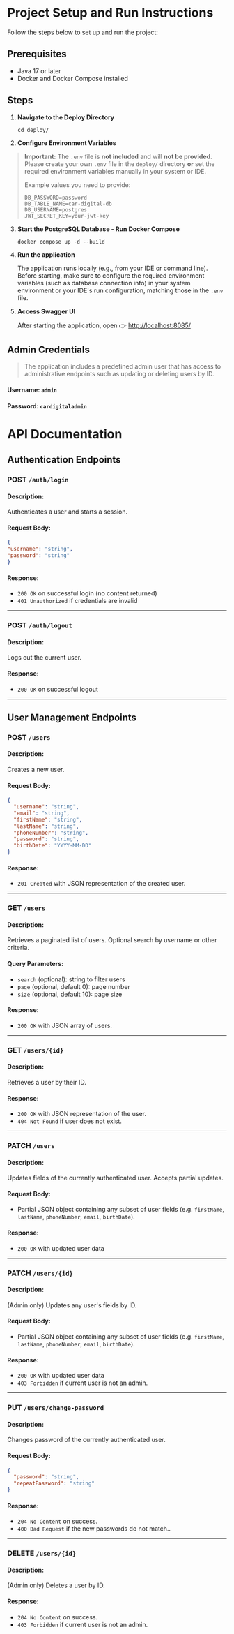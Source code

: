 # Project Setup and Run Instructions

Follow the steps below to set up and run the project:


## Prerequisites

- Java 17 or later
- Docker and Docker Compose installed

## Steps

1. **Navigate to the Deploy Directory**

   ``cd deploy/``



2. **Configure Environment Variables**

> **Important:** The `.env` file is **not included** and will **not be provided**.  
> Please create your own `.env` file in the `deploy/` directory **or** set the required environment variables manually in your system or IDE.
>
> Example values you need to provide:
> ```
> DB_PASSWORD=password
> DB_TABLE_NAME=car-digital-db
> DB_USERNAME=postgres
> JWT_SECRET_KEY=your-jwt-key
> ```



3. **Start the PostgreSQL Database - Run Docker Compose**

   ``docker compose up -d --build``


4. **Run the application**

   The application runs locally (e.g., from your IDE or command line).  
   Before starting, make sure to configure the required environment variables (such as database connection info) in your system environment or your IDE's run configuration, matching those in the `.env` file.


5. **Access Swagger UI**

   After starting the application, open 👉 [http://localhost:8085/](http://localhost:8085/)

## Admin Credentials

> The application includes a predefined admin user that has access to administrative endpoints such as updating or deleting users by ID.

#### Username: `admin`
#### Password: `cardigitaladmin`

# API Documentation

## Authentication Endpoints

### POST `/auth/login`

#### Description:
Authenticates a user and starts a session.

#### Request Body:
```json
{
"username": "string",
"password": "string"
}
```

#### Response:
- `200 OK` on successful login (no content returned)
- `401 Unauthorized` if credentials are invalid
---

### POST `/auth/logout`

#### Description:
Logs out the current user.

#### Response:
- `200 OK` on successful logout
---

## User Management Endpoints

### POST `/users`

#### Description:
Creates a new user.

#### Request Body:
```json
{
  "username": "string",
  "email": "string",
  "firstName": "string",
  "lastName": "string",
  "phoneNumber": "string",
  "password": "string",
  "birthDate": "YYYY-MM-DD"
}
```

#### Response:
- `201 Created` with JSON representation of the created user.
---
### GET `/users`

#### Description: 
Retrieves a paginated list of users. Optional search by username or other criteria.

#### Query Parameters:

- `search` (optional): string to filter users
- `page` (optional, default 0): page number
- `size` (optional, default 10): page size

#### Response:

- `200 OK` with JSON array of users.
---
### GET `/users/{id}`

#### Description:
Retrieves a user by their ID.

#### Response:

- `200 OK` with JSON representation of the user.
- `404 Not Found` if user does not exist.
---
### PATCH `/users`

#### Description:
Updates fields of the currently authenticated user. Accepts partial updates.

#### Request Body:
- Partial JSON object containing any subset of user fields (e.g. `firstName`, `lastName`, `phoneNumber`, `email`, `birthDate`).

#### Response:

- `200 OK` with updated user data
---
### PATCH `/users/{id}`

#### Description:
(Admin only) Updates any user's fields by ID.

#### Request Body:
- Partial JSON object containing any subset of user fields (e.g. `firstName`, `lastName`, `phoneNumber`, `email`, `birthDate`).

#### Response:

- `200 OK` with updated user data
- `403 Forbidden` if current user is not an admin.
---
### PUT `/users/change-password`

#### Description:
Changes password of the currently authenticated user.

#### Request Body:
```json
{
  "password": "string",
  "repeatPassword": "string"
}
```

#### Response:

- `204 No Content` on success.
- `400 Bad Request` if the new passwords do not match..
---
### DELETE `/users/{id}`

#### Description:
(Admin only) Deletes a user by ID.

#### Response:

- `204 No Content` on success.
- `403 Forbidden` if current user is not an admin.